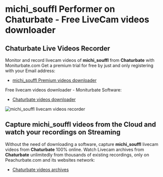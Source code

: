 # michi_souffl Performer on Chaturbate - Free LiveCam videos downloader

## Chaturbate Live Videos Recorder

Monitor and record livecam videos of **michi_souffl** from **Chaturbate** with Moniturbate.com
Get a premium trial for free by just and only registering with your Email address:
* [michi_souffl Premium videos downloader](https://moniturbate.com/request-demo-licence-key.html)

Free livecam videos downloader - Moniturbate Software:
* [Chaturbate videos downloader](https://moniturbate.com/moniturbate-download-software.html)

![michi_souffl livecam videos recorder](https://peachurnet.com/templates/moniturbate-software.png)


## Capture michi_souffl videos from the Cloud and watch your recordings on Streaming

Without the need of downloading a software, capture **michi_souffl** livecam videos from **Chaturbate** 100% online.
Watch Livecam archives from **Chaturbate** unlimitedly from thousands of existing recordings, only on Peachurbate.com and its websites network:
* [Chaturbate videos archives](https://peachurnet.com/)